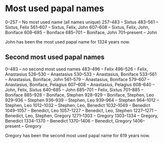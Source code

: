 # Most used papal names

0–257 – No most used name (all names unique)
257–483 – Sixtus
483–561 – Sixtus, Felix
561–607 – Sixtus, Felix, John
607–608 – Sixtus, Felix, John, Boniface
608–685 – Boniface
685–701 – Boniface, John
701–present – John

John has been the most used papal name for 1324 years now.

## Second most used papal names

0–483 – no second most used names
483–496 – Felix
496–526 – Felix, Anastasius
526–530 – Anastasius
530–533 – Anastasius, Boniface
533–561 – Anastasius, Boniface, John
561–579 – Anastasius, Boniface
579–607 – Anastasius, Boniface, Pelagius
607–608 – Anastasius, Pelagius
608–640 – John, Felix, Sixtus
640–685 – John
685–701 – Felix, Sixtus
701–885 – Boniface
885–928 – Boniface, Stephen
928–929 – Boniface, Stephen, Leo
929–936 – Stephen
936–939 – Stephen, Leo
939–964 – Stephen
964–1012 – Stephen, Leo
1012–1032 – Stephen, Leo, Benedict
1032–1049 – Benedict
1049–1057 – Benedict, Leo
1057–1227 – Benedict, Leo, Stephen
1227–1271 – Benedict, Leo, Stephen, Gregory
1271–1303 – Gregory
1303–1334 – Gregory, Benedict
1334–1370 – Benedict
1370–1406 – Benedict, Gregory
1406–present – Gregory

Gregory has been the second most used papal name for 619 years now.
